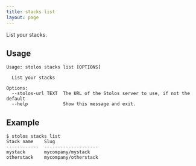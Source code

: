 ```yaml
---
title: stacks list
layout: page
---
```


List your stacks.

## Usage

```
Usage: stolos stacks list [OPTIONS]

  List your stacks

Options:
  --stolos-url TEXT  The URL of the Stolos server to use, if not the default
  --help             Show this message and exit.
```

## Example

```
$ stolos stacks list
Stack name    Slug
------------  --------------------
mystack       mycompany/mystack
otherstack    mycompany/otherstack
```
